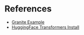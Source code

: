 # References

- [Granite Example](https://github.com/ibm-granite/granite-code-models/blob/main/README.md)
- [HuggingFace Transformers Install](https://huggingface.co/docs/transformers/installation)
